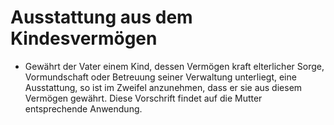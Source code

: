 # Ausstattung aus dem Kindesvermögen

- Gewährt der Vater einem Kind, dessen Vermögen kraft elterlicher Sorge, Vormundschaft oder Betreuung seiner Verwaltung unterliegt, eine Ausstattung, so ist im Zweifel anzunehmen, dass er sie aus diesem Vermögen gewährt. Diese Vorschrift findet auf die Mutter entsprechende Anwendung.

